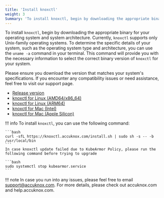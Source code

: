 ```yaml
---
title: 'Install knoxctl'
weight: 3
Summary: 'To install knoxctl, begin by downloading the appropriate binary for your operating system and system architecture.'
---
```


To install `knoxctl`, begin by downloading the appropriate binary for your operating system and system architecture. Currently, `knoxctl` supports only Unix-family operating systems. To determine the specific details of your system, such as the operating system type and architecture, you can use the `uname -a` command in your terminal. This command will provide you with the necessary information to select the correct binary version of `knoxctl` for your system.

Please ensure you download the version that matches your system's specifications. If you encounter any compatibility issues or need assistance, feel free to visit our support page.

- [Release version](https://knoxctl.accuknox.com/version/latest_version.txt)
- [knoxctl for Linux (AMD64/x86_64)](https://knoxctl.accuknox.com/binaries/knoxctl_0.3.0_linux_amd64.tar.gz)
- [knoxctl for Linux (ARM64)](https://knoxctl.accuknox.com/binaries/knoxctl_0.3.0_linux_arm64.tar.gz)
- [knoxctl for Mac (Intel)](https://knoxctl.accuknox.com/binaries/knoxctl_0.3.0_darwin_amd64.tar.gz)
- [knoxctl for Mac (Apple Silicon)](https://knoxctl.accuknox.com/binaries/knoxctl_0.3.0_darwin_arm64.tar.gz)

!!! info
    To install `knoxctl`, you can use the following command:

    ```bash
    curl -sfL https://knoxctl.accuknox.com/install.sh | sudo sh -s -- -b /usr/local/bin
    ```
    In case knoxctl update failed due to KubeArmor Policy, please run the following command before trying to upgrade

    ```bash
    sudo systemctl stop kubearmor.service
    ```

!!! note
    In case you run into any issues, please feel free to email support@accuknox.com. For more details, please check out accuknox.com and help.accuknox.com.